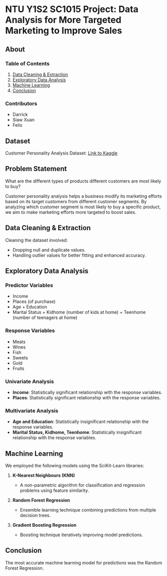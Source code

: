 # NTU Y1S2 SC1015 Project: Data Analysis for More Targeted Marketing to Improve Sales

## About

### Table of Contents

1. [Data Cleaning & Extraction](#data-cleaning--extraction)
2. [Exploratory Data Analysis](#exploratory-data-analysis)
3. [Machine Learning](#machine-learning)
4. [Conclusion](#conclusion)

### Contributors

- Darrick
- Siaw Xuan
- Felis

## Dataset

Customer Personality Analysis Dataset: [Link to Kaggle](https://www.kaggle.com/datasets/imakash3011/customer-personality-analysis)

## Problem Statement

What are the different types of products different customers are most likely to buy?

Customer personality analysis helps a business modify its marketing efforts based on its target customers from different customer segments. By analyzing which customer segment is most likely to buy a specific product, we aim to make marketing efforts more targeted to boost sales.

## Data Cleaning & Extraction

Cleaning the dataset involved:
- Dropping null and duplicate values.
- Handling outlier values for better fitting and enhanced accuracy.

## Exploratory Data Analysis

### Predictor Variables

- Income
- Places (of purchase)
- Age + Education
- Marital Status + Kidhome (number of kids at home) + Teenhome (number of teenagers at home)

### Response Variables

- Meats
- Wines
- Fish
- Sweets
- Gold
- Fruits

### Univariate Analysis

- **Income**: Statistically significant relationship with the response variables.
- **Places**: Statistically significant relationship with the response variables.

### Multivariate Analysis

- **Age and Education**: Statistically insignificant relationship with the response variables.
- **Marital Status, Kidhome, Teenhome**: Statistically insignificant relationship with the response variables.

## Machine Learning

We employed the following models using the SciKit-Learn libraries:

1. **K-Nearest Neighbours (KNN)**
   - A non-parametric algorithm for classification and regression problems using feature similarity.

2. **Random Forest Regression**
   - Ensemble learning technique combining predictions from multiple decision trees.

3. **Gradient Boosting Regression**
   - Boosting technique iteratively improving model predictions.

## Conclusion

The most accurate machine learning model for predictions was the Random Forest Regression.
